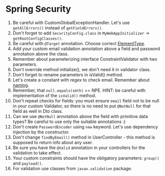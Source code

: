 # Spring Security

1. Be careful with CustomGlobalExceptionHandler. Let's use `getAllErrors()` instead of `getFieldErrors()`.
1. Don't forget to add `SecurityConfig.class` in `MyWebAppInitializer` -> `getRootConfigClasses()`.
1. Be careful with `@Target` annotation. Choose correct [ElementType](https://docs.oracle.com/javase/8/docs/api/java/lang/annotation/ElementType.html).
1. Add your custom email validation annotation above a field and password annotation above the class.
1. Remember about parameterizing interface ConstraintValidator with two parameters.
1. Don't override method initialize(), we don't need it in validator class.
1. Don't forget to rename parameters in isValid() method.
1. Let's create a constant with regex to check email. Remember about [naming](https://mate-academy.github.io/style-guides/java/java.html#s5.2.4-constant-names).
1. Remember, that `null.equals(smth)` == NPE. HINT: be careful with implementation of the `isValid()` method.
1. Don't repeat checks for fields: you must ensure `email` field not to be null in your custom Validator, so there is no need to put `@NotNull` for that field as well in Dto class.
1. Can we use `@NotNull` annotation above the field with primitive data types? Be careful to use only the suitable annotations :)
1. Don't create `PasswordEncoder` using `new` keyword. Let's use dependency injection by the constructor.
1. Don't change `findByEmail()` method in UserController - this method is supposed to return info about any user.
1. Be sure you have the `@Valid` annotation in your controllers for the validation to take effect.
1. Your custom constraints should have the obligatory parameters: `group()` and `payload()`.
1. For validation use classes from `javax.validation` package.
